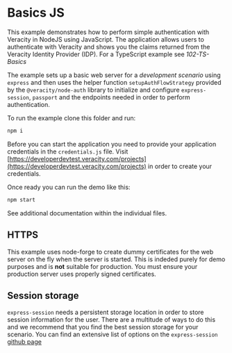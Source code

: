 # Basics JS
This example demonstrates how to perform simple authentication with Veracity in NodeJS using JavaScript. The application allows users to authenticate with Veracity and shows you the claims returned from the Veracity Identity Provider (IDP). For a TypeScript example see *102-TS-Basics*

The example sets up a basic web server for a *development scenario* using `express` and then uses the helper function `setupAuthFlowStrategy` provided by the `@veracity/node-auth` library to initialize and configure `express-session`, `passport` and the endpoints needed in order to perform authentication.

To run the example clone this folder and run:
```javascript
npm i
```

Before you can start the application you need to provide your application credentials in the `credentials.js` file. Visit [https://developerdevtest.veracity.com/projects](https://developerdevtest.veracity.com/projects) in order to create your credentials.

Once ready you can run the demo like this:
```javascript
npm start
```

See additional documentation within the individual files.

## HTTPS
This example uses node-forge to create dummy certificates for the web server on the fly when the server is started. This is indeded purely for demo purposes and is **not** suitable for production. You must ensure your production server uses properly signed certificates.

## Session storage
`express-session` needs a persistent storage location in order to store session information for the user. There are a multitude of ways to do this and we recommend that you find the best session storage for your scenario. You can find an extensive list of options on the `express-session` [github page](https://github.com/expressjs/session#compatible-session-stores)